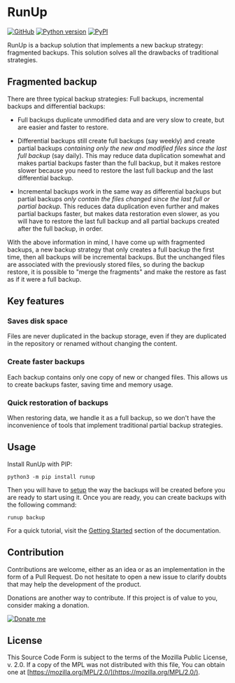 # RunUp

[![GitHub](https://img.shields.io/github/license/kennylajara/RunUp?style=for-the-badge&color=%230374b4)](https://github.com/kennylajara/RunUp/blob/main/LICENSE)
[![Python version](https://img.shields.io/pypi/pyversions/RunUp?label=Python%20Support&style=for-the-badge)](https://runup.readthedocs.io/en/latest/getting-started/#requirements)
[![PyPI](https://img.shields.io/pypi/v/RunUp?style=for-the-badge&color=%230374b4&label=Version&logoColor=%23ffffff)](https://pypi.org/project/RunUp/)


RunUp is a backup solution that implements a new backup strategy: fragmented backups. This solution solves all the drawbacks of traditional strategies.

## Fragmented backup

There are three typical backup strategies: Full backups, incremental backups and differential backups:

* Full backups duplicate unmodified data and are very slow to create, but are easier and faster to restore. 

* Differential backups still create full backups (say weekly) and create partial backups _containing only the new and modified files since the last full backup_ (say daily). This may reduce data duplication somewhat and makes partial backups faster than the full backup, but it makes restore slower because you need to restore the last full backup and the last differential backup.

* Incremental backups work in the same way as differential backups but partial backups _only contain the files changed since the last full or partial backup_. This reduces data duplication even further and makes partial backups faster, but makes data restoration even slower, as you will have to restore the last full backup and all partial backups created after the full backup, in order.

With the above information in mind, I have come up with fragmented backups, a new backup strategy that only creates a full backup the first time, then all backups will be incremental backups. But the unchanged files are associated with the previously stored files, so during the backup restore, it is possible to "merge the fragments" and make the restore as fast as if it were a full backup.

## Key features

### Saves disk space

Files are never duplicated in the backup storage, even if they are duplicated in the repository or renamed without changing the content.

### Create faster backups

Each backup contains only one copy of new or changed files. This allows us to create backups faster, saving time and memory usage.

### Quick restoration of backups

When restoring data, we handle it as a full backup, so we don't have the inconvenience of tools that implement traditional partial backup strategies.


## Usage

Install RunUp with PIP:

```
python3 -m pip install runup
```

Then you will have to [setup](https://runup.readthedocs.io/en/latest/setup/) the way the backups will be created before you are ready to start using it. Once you are ready, you can create backups with the following command:

```
runup backup
```

For a quick tutorial, visit the [Getting Started](https://runup.readthedocs.io/en/latest/getting-started/) section of the documentation.

## Contribution

Contributions are welcome, either as an idea or as an implementation in the form of a Pull Request. Do not hesitate to open a new issue to clarify doubts that may help the development of the product.

Donations are another way to contribute. If this project is of value to you, consider making a donation.

[![Donate me](https://www.paypalobjects.com/en_US/i/btn/btn_donateCC_LG.gif)](https://www.paypal.com/donate?business=P8CT5NJ22N3UC&no_recurring=0&currency_code=USD)

## License

This Source Code Form is subject to the terms of the Mozilla Public License, v. 2.0. If a copy of the MPL was not distributed with this file, You can obtain one at [https://mozilla.org/MPL/2.0/](https://mozilla.org/MPL/2.0/).
